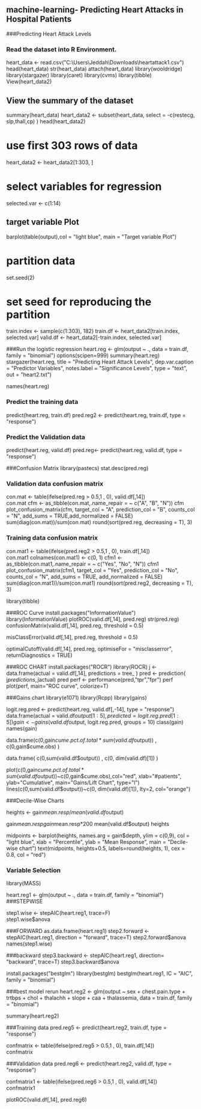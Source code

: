 ## machine-learning- Predicting Heart Attacks in Hospital Patients
###Predicting Heart Attack Levels 

### Read the dataset into R Environment.

heart_data <- read.csv("C:\\Users\\Jeddah\\Downloads\\heartattack1.csv")
head(heart_data)
str(heart_data)
attach(heart_data)
library(wooldridge)
library(stargazer)
library(caret)
library(cvms)
library(tibble) 
View(heart_data2)

## View the summary of the dataset
summary(heart_data)
heart_data2 <- subset(heart_data, select = -c(restecg, slp,thall,cp) )
head(heart_data2)

# use first 303 rows of data
heart_data2 <- heart_data2[1:303, ]
# select variables for regression 
selected.var <- c(1:14)

## target variable Plot

barplot(table(output),col = "light blue", main = "Target variable Plot")


# partition data
set.seed(2) 

# set seed for reproducing the partition

train.index <- sample(c(1:303), 182) 
train.df <- heart_data2[train.index, selected.var]
valid.df <- heart_data2[-train.index, selected.var]


###Run the logistic regression
heart.reg <- glm(output ~ ., data = train.df, family = "binomial") 
options(scipen=999)
summary(heart.reg)
stargazer(heart.reg, 
          title = "Predicting Heart Attack Levels",
          dep.var.caption = "Predictor Variables",
          notes.label = "Significance Levels", 
          type = "text", out = "heart2.txt")



names(heart.reg)

### Predict the training data 
predict(heart.reg, train.df)
pred.reg2 <- predict(heart.reg, train.df, type = "response")


### Predict the Validation data
predict(heart.reg, valid.df)
pred.reg<- predict(heart.reg, valid.df, type = "response")


###Confusion Matrix
library(pastecs)
stat.desc(pred.reg)

### Validation data confusion matrix
con.mat <- table(ifelse(pred.reg > 0.5,1 , 0), valid.df[,14])    
con.mat
cfm <- as_tibble(con.mat,.name_repair = ~ c("A", "B", "N"))
cfm
plot_confusion_matrix(cfm, 
                      target_col = "A", 
                      prediction_col = "B",
                      counts_col = "N", add_sums = TRUE,add_normalized = FALSE)
sum(diag(con.mat))/sum(con.mat)
round(sort(pred.reg, decreasing = T), 3)

### Training data confusion matrix
con.mat1 <- table(ifelse(pred.reg2 > 0.5,1 , 0), train.df[,14])    
con.mat1
colnames(con.mat1) <- c(0, 1)
cfm1 <- as_tibble(con.mat1,.name_repair = ~ c("Yes", "No", "N"))
cfm1
plot_confusion_matrix(cfm1, 
                      target_col = "Yes", 
                      prediction_col = "No",
                      counts_col = "N",  add_sums = TRUE, add_normalized = FALSE)
sum(diag(con.mat1))/sum(con.mat1)
round(sort(pred.reg2, decreasing = T), 3)



library(tibble)  

###ROC Curve
install.packages("InformationValue")
library(InformationValue)
plotROC(valid.df[,14], pred.reg)
str(pred.reg)
confusionMatrix(valid.df[,14], pred.reg, threshold = 0.5)

misClassError(valid.df[,14], pred.reg, threshold = 0.5)


optimalCutoff(valid.df[,14], pred.reg, optimiseFor = "misclasserror",
              returnDiagnostics = TRUE)


###ROC CHART
install.packages("ROCR")
library(ROCR)
j <-data.frame(actual = valid.df[,14], predictions = tree_ )
pred <- prediction( j$predictions, j$actual)
pred
perf <- performance(pred,"tpr","fpr")
perf
plot(perf, main="ROC curve", colorize=T)

###Gains chart
library(e1071)
library(Rcpp)
library(gains)

logit.reg.pred <- predict(heart.reg, valid.df[,-14], type = "response")
data.frame(actual = valid.df$output[1:5], predicted = logit.reg.pred[1:5])
gain <- gains(valid.df$output, logit.reg.pred, groups = 10)
class(gain)
names(gain)

data.frame(c(0,gain$cume.pct.of.total*sum(valid.df$output)) ,
           c(0,gain$cume.obs) )

data.frame( c(0,sum(valid.df$output)) , c(0, dim(valid.df)[1]) )


plot(c(0,gain$cume.pct.of.total*sum(valid.df$output))~c(0,gain$cume.obs),col="red", 
     xlab="#patients", ylab="Cumulative", main="Gains/Lift Chart", type="l")
lines(c(0,sum(valid.df$output))~c(0, dim(valid.df)[1]), lty=2, col="orange")



###Decile-Wise Charts

heights <- gain$mean.resp/mean(valid.df$output)

gain$mean.resp
gain$mean.resp*200
mean(valid.df$output)
heights

midpoints <- barplot(heights, names.arg = gain$depth, ylim = c(0,9), col = "light blue",
                     xlab = "Percentile", ylab = "Mean Response", main = "Decile-wise chart")
text(midpoints, heights+0.5, labels=round(heights, 1), cex = 0.8, col = "red")


### Variable Selection

library(MASS)

heart.reg1 <- glm(output ~ ., data = train.df, family = "binomial") 
###STEPWISE

step1.wise <- stepAIC(heart.reg1,  trace=F)  
step1.wise$anova

###FORWARD
as.data.frame(heart.reg1)
step2.forward <- stepAIC(heart.reg1, direction = "forward", trace=T) 
step2.forward$anova
names(step1.wise)

###backward
step3.backward <- stepAIC(heart.reg1, direction= "backward", trace=T) 
step3.backward$anova


install.packages("bestglm")
library(bestglm)
bestglm(heart.reg1, IC = "AIC", family = "binomial")

###best model rerun
heart.reg2 <- glm(output ~ sex + chest.pain.type + trtbps + chol + thalachh + slope + 
                    caa + thalassemia, data = train.df, family = "binomial")

summary(heart.reg2)

###Training data 
pred.reg5 <- predict(heart.reg2, train.df, type = "response")

confmatrix <- table(ifelse(pred.reg5 > 0.5,1 , 0), train.df[,14])    
confmatrix

###Validation data 
pred.reg6 <- predict(heart.reg2, valid.df, type = "response")

confmatrix1 <- table(ifelse(pred.reg6 > 0.5,1 , 0), valid.df[,14])    
confmatrix1

plotROC(valid.df[,14], pred.reg6)
